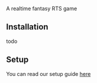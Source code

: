 A realtime fantasy RTS game

## Installation

todo

## Setup

You can read our setup guide [here](./dev-setup.md)